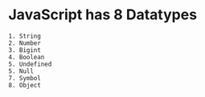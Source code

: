 # JavaScript has 8 Datatypes
```
1. String
2. Number
3. Bigint
4. Boolean
5. Undefined
5. Null
7. Symbol
8. Object
```
